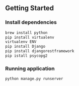 ## Getting Started

### Install dependencies
```sh
brew install python
pip install virtualenv
virtualenv ENV
pip install Django
pip install djangorestframework
pip istall psycopg2
```

### Running application
```sh
python manage.py runserver
```
